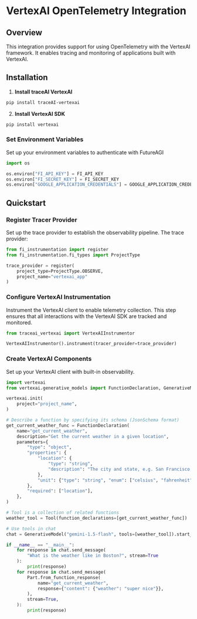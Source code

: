 # VertexAI OpenTelemetry Integration

## Overview
This integration provides support for using OpenTelemetry with the VertexAI framework. It enables tracing and monitoring of applications built with VertexAI.

## Installation

1. **Install traceAI VertexAI**

```bash
pip install traceAI-vertexai
```

2. **Install VertexAI SDK**

```bash
pip install vertexai
```

### Set Environment Variables
Set up your environment variables to authenticate with FutureAGI

```python
import os

os.environ["FI_API_KEY"] = FI_API_KEY
os.environ["FI_SECRET_KEY"] = FI_SECRET_KEY
os.environ["GOOGLE_APPLICATION_CREDENTIALS"] = GOOGLE_APPLICATION_CREDENTIALS
```

## Quickstart

### Register Tracer Provider
Set up the trace provider to establish the observability pipeline. The trace provider:

```python
from fi_instrumentation import register
from fi_instrumentation.fi_types import ProjectType

trace_provider = register(
    project_type=ProjectType.OBSERVE,
    project_name="vertexai_app"
)
```

### Configure VertexAI Instrumentation
Instrument the VertexAI client to enable telemetry collection. This step ensures that all interactions with the VertexAI SDK are tracked and monitored.

```python
from traceai_vertexai import VertexAIInstrumentor

VertexAIInstrumentor().instrument(tracer_provider=trace_provider)
```

### Create VertexAI Components
Set up your VertexAI client with built-in observability.

```python
import vertexai
from vertexai.generative_models import FunctionDeclaration, GenerativeModel, Part, Tool

vertexai.init(
    project="project_name",
)

# Describe a function by specifying its schema (JsonSchema format)
get_current_weather_func = FunctionDeclaration(
    name="get_current_weather",
    description="Get the current weather in a given location",
    parameters={
        "type": "object",
        "properties": {
            "location": {
                "type": "string",
                "description": "The city and state, e.g. San Francisco, CA",
            },
            "unit": {"type": "string", "enum": ["celsius", "fahrenheit"]},
        },
        "required": ["location"],
    },
)

# Tool is a collection of related functions
weather_tool = Tool(function_declarations=[get_current_weather_func])

# Use tools in chat
chat = GenerativeModel("gemini-1.5-flash", tools=[weather_tool]).start_chat()

if __name__ == "__main__":
    for response in chat.send_message(
        "What is the weather like in Boston?", stream=True
    ):
        print(response)
    for response in chat.send_message(
        Part.from_function_response(
            name="get_current_weather",
            response={"content": {"weather": "super nice"}},
        ),
        stream=True,
    ):
        print(response)
```


